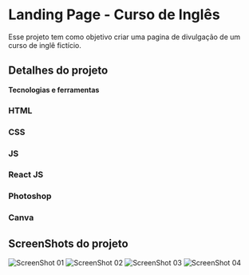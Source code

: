# Landing Page - Curso de Inglês

Esse projeto tem como objetivo criar uma pagina de divulgação de um curso de inglê fictício.

## Detalhes do projeto
**Tecnologias e ferramentas**
### HTML
### CSS
### JS
### React JS
### Photoshop
### Canva

## ScreenShots do projeto

<img src="https://i.postimg.cc/5tRLC6pM/1.png" title="ScreenShot 01" />

<img src="https://i.postimg.cc/pV8zmVFg/2.png" title="ScreenShot 02" />

<img src="https://i.postimg.cc/mkQHJV4b/3.png" title="ScreenShot 03" />

<img src="https://i.postimg.cc/YS2nfngB/5.png" title="ScreenShot 04" />


